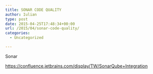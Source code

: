 ```yaml
---
title: SONAR CODE QUALITY
author: Iulian
type: post
date: 2015-04-25T17:48:34+00:00
url: /2015/04/sonar-code-quality/
categories:
  - Uncategorized

---
```

Sonar
  
https://confluence.jetbrains.com/display/TW/SonarQube+Integration